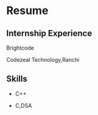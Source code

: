 # Resume
## Internship Experience

Brightcode

Codezeal Technology,Ranchi

## Skills
- C++

- C,DSA
